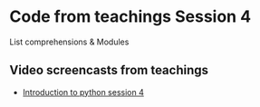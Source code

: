 # Code from teachings Session 4
List comprehensions &  Modules


## Video screencasts from teachings
* [Introduction to python session 4]()
